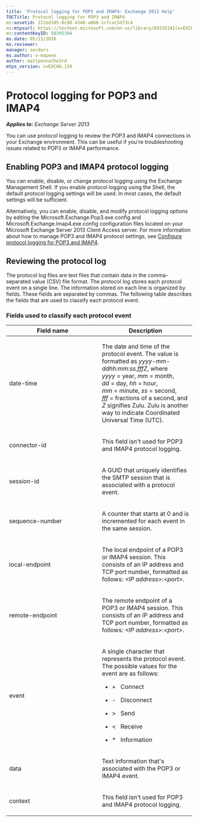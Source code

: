 ```yaml
---
title: 'Protocol logging for POP3 and IMAP4: Exchange 2013 Help'
TOCTitle: Protocol logging for POP3 and IMAP4
ms:assetid: 212ed3d5-0c98-4346-a860-1cfcac5d73c4
ms:mtpsurl: https://technet.microsoft.com/en-us/library/Dd335141(v=EXCHG.150)
ms:contentKeyID: 50395394
ms.date: 05/13/2016
ms.reviewer: 
manager: serdars
ms.author: v-mapenn
author: mattpennathe3rd
mtps_version: v=EXCHG.150
---
```


# Protocol logging for POP3 and IMAP4

_**Applies to:** Exchange Server 2013_

You can use protocol logging to review the POP3 and IMAP4 connections in your Exchange environment. This can be useful if you're troubleshooting issues related to POP3 or IMAP4 performance.

## Enabling POP3 and IMAP4 protocol logging

You can enable, disable, or change protocol logging using the Exchange Management Shell. If you enable protocol logging using the Shell, the default protocol logging settings will be used. In most cases, the default settings will be sufficient.

Alternatively, you can enable, disable, and modify protocol logging options by editing the Microsoft.Exchange.Pop3.exe.config and Microsoft.Exchange.Imap4.exe.config configuration files located on your Microsoft Exchange Server 2013 Client Access server. For more information about how to manage POP3 and IMAP4 protocol settings, see [Configure protocol logging for POP3 and IMAP4](configure-protocol-logging-for-pop3-and-imap4-exchange-2013-help.md).

## Reviewing the protocol log

The protocol log files are text files that contain data in the comma-separated value (CSV) file format. The protocol log stores each protocol event on a single line. The information stored on each line is organized by fields. These fields are separated by commas. The following table describes the fields that are used to classify each protocol event.

### Fields used to classify each protocol event

<table>
<colgroup>
<col style="width: 50%" />
<col style="width: 50%" />
</colgroup>
<thead>
<tr class="header">
<th>Field name</th>
<th>Description</th>
</tr>
</thead>
<tbody>
<tr class="odd">
<td><p>date-time</p></td>
<td><p>The date and time of the protocol event. The value is formatted as <em>yyyy-mm-ddhh:mm:ss.fffZ</em>, where <em>yyyy</em> = year, <em>mm</em> = month, <em>dd</em> = day, <em>hh</em> = hour, <em>mm</em> = minute, <em>ss</em> = second, <em>fff</em> = fractions of a second, and <em>Z</em> signifies Zulu. Zulu is another way to indicate Coordinated Universal Time (UTC).</p></td>
</tr>
<tr class="even">
<td><p>connector-id</p></td>
<td><p>This field isn't used for POP3 and IMAP4 protocol logging.</p></td>
</tr>
<tr class="odd">
<td><p>session-id</p></td>
<td><p>A GUID that uniquely identifies the SMTP session that is associated with a protocol event.</p></td>
</tr>
<tr class="even">
<td><p>sequence-number</p></td>
<td><p>A counter that starts at 0 and is incremented for each event in the same session.</p></td>
</tr>
<tr class="odd">
<td><p>local-endpoint</p></td>
<td><p>The local endpoint of a POP3 or IMAP4 session. This consists of an IP address and TCP port number, formatted as follows: <em>&lt;IP address&gt;</em>:<em>&lt;port&gt;</em>.</p></td>
</tr>
<tr class="even">
<td><p>remote-endpoint</p></td>
<td><p>The remote endpoint of a POP3 or IMAP4 session. This consists of an IP address and TCP port number, formatted as follows: <em>&lt;IP address&gt;</em>:<em>&lt;port&gt;</em>.</p></td>
</tr>
<tr class="odd">
<td><p>event</p></td>
<td><p>A single character that represents the protocol event. The possible values for the event are as follows:</p>
<ul>
<li><p>+   Connect</p></li>
<li><p>-   Disconnect</p></li>
<li><p>&gt;   Send</p></li>
<li><p>&lt;   Receive</p></li>
<li><p>*   Information</p></li>
</ul></td>
</tr>
<tr class="even">
<td><p>data</p></td>
<td><p>Text information that's associated with the POP3 or IMAP4 event.</p></td>
</tr>
<tr class="odd">
<td><p>context</p></td>
<td><p>This field isn't used for POP3 and IMAP4 protocol logging.</p></td>
</tr>
</tbody>
</table>
